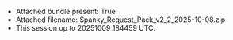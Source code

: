 - Attached bundle present: True
- Attached filename: Spanky_Request_Pack_v2_2_2025-10-08.zip
- This session up to 20251009_184459 UTC.
